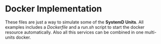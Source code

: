 <!-- 

	Bruno Mondelo Giaramita                                    
	mondelob14@gmail.com                                       
	isx48185462                                                
	Escola del Treball de Barcelona 2017-05-15
	
                                                      -->

# Docker Implementation

These files are just a way to simulate some of the **SystemD Units**.
All examples includes a *Dockerfile* and a *run.sh* script to start the
docker resource automatically. Also all this services can be combined
in one multi-units docker.

